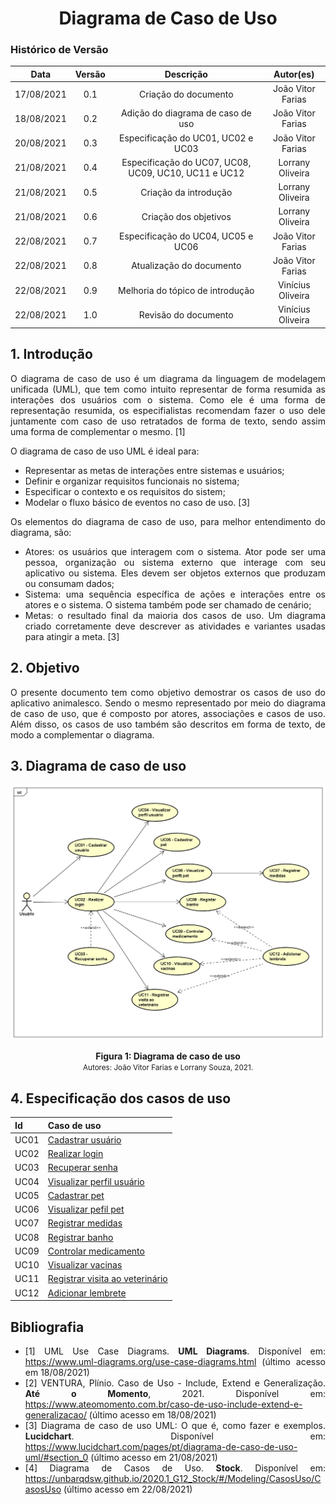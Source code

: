 # <center> Diagrama de Caso de Uso

### Histórico de Versão

|    Data    | Versão |                      Descrição                       |     Autor(es)     |
| :--------: | :----: | :--------------------------------------------------: | :---------------: |
| 17/08/2021 |  0.1   |                 Criação do documento                 | João Vitor Farias |
| 18/08/2021 |  0.2   |          Adição do diagrama de caso de uso           | João Vitor Farias |
| 20/08/2021 |  0.3   |          Especificação do UC01, UC02 e UC03          | João Vitor Farias |
| 21/08/2021 |  0.4   | Especificação do UC07, UC08, UC09, UC10, UC11 e UC12 | Lorrany Oliveira  |
| 21/08/2021 |  0.5   |                Criação da introdução                 | Lorrany Oliveira  |
| 21/08/2021 |  0.6   |                Criação dos objetivos                 | Lorrany Oliveira  |
| 22/08/2021 |  0.7   |          Especificação do UC04, UC05 e UC06          | João Vitor Farias |
| 22/08/2021 |  0.8   |               Atualização do documento               | João Vitor Farias |
| 22/08/2021 |  0.9  |               Melhoria do tópico de introdução               | Vinícius Oliveira |
| 22/08/2021 |  1.0   |               Revisão do documento               | Vinícius Oliveira |


<div align="justify">

## 1. Introdução

O diagrama de caso de uso é um diagrama da linguagem de modelagem unificada (UML), que tem como intuito representar de forma resumida as interações dos usuários com o sistema. Como ele é uma forma de representação resumida, os especifialistas recomendam fazer o uso dele juntamente com caso de uso retratados de forma de texto, sendo assim uma forma de complementar o mesmo. [1]


O diagrama de caso de uso UML é ideal para:

* Representar as metas de interações entre sistemas e usuários;
* Definir e organizar requisitos funcionais no sistema;
* Especificar o contexto e os requisitos do sistem;
* Modelar o fluxo básico de eventos no caso de uso. [3]


Os elementos do diagrama de caso de uso, para melhor entendimento do diagrama, são:

* Atores: os usuários que interagem com o sistema. Ator pode ser uma pessoa, organização ou sistema externo que interage com seu aplicativo ou sistema. Eles devem ser objetos externos que produzam ou consumam dados;
* Sistema: uma sequência específica de ações e interações entre os atores e o sistema. O sistema também pode ser chamado de cenário;
* Metas: o resultado final da maioria dos casos de uso. Um diagrama criado corretamente deve descrever as atividades e variantes usadas para atingir a meta. [3]

## 2. Objetivo

O presente documento tem como objetivo demostrar os casos de uso do aplicativo animalesco. Sendo o mesmo representado por meio do diagrama de caso de uso, que é composto por atores, associações e casos de uso. Além disso, os casos de uso também são descritos em forma de texto, de modo a complementar o diagrama.

## 3. Diagrama de caso de uso

<p align='center'>
    <img src='https://raw.githubusercontent.com/UnBArqDsw2021-1/2021.1_G01_Animalesco_docs/main/docs/assets/pages/use-case/use_case_diagram.png'>
    <figcaption align='center'>
        <b>Figura 1: Diagrama de caso de uso</b>
        <br>
        <small>Autores: João Vitor Farias e Lorrany Souza, 2021.</small>
    </figcaption>
</p>

## 4. Especificação dos casos de uso

| Id   | Caso de uso                                             |
| ---- | ------------------------------------------------------- |
| UC01 | [Cadastrar usuário](pages/casos-de-uso/UC01.md)               |
| UC02 | [Realizar login](pages/casos-de-uso/UC02.md)                  |
| UC03 | [Recuperar senha](pages/casos-de-uso/UC03.md)                 |
| UC04 | [Visualizar perfil usuário](pages/casos-de-uso/UC04.md)       |
| UC05 | [Cadastrar pet](pages/casos-de-uso/UC05.md)                   |
| UC06 | [Visualizar pefil pet](pages/casos-de-uso/UC06.md)            |
| UC07 | [Registrar medidas](pages/casos-de-uso/UC07.md)               |
| UC08 | [Registrar banho](pages/casos-de-uso/UC08.md)                 |
| UC09 | [Controlar medicamento](pages/casos-de-uso/UC09.md)           |
| UC10 | [Visualizar vacinas](pages/casos-de-uso/UC10.md)              |
| UC11 | [Registrar visita ao veterinário](pages/casos-de-uso/UC11.md) |
| UC12 | [Adicionar lembrete](pages/casos-de-uso/UC12.md)              |

## Bibliografia

- [1] UML Use Case Diagrams. **UML Diagrams**. Disponível em: https://www.uml-diagrams.org/use-case-diagrams.html (último acesso em 18/08/2021)
- [2] VENTURA, Plínio. Caso de Uso - Include, Extend e Generalização. **Até o Momento**, 2021. Disponível em: https://www.ateomomento.com.br/caso-de-uso-include-extend-e-generalizacao/ (último acesso em 18/08/2021)
- [3] Diagrama de caso de uso UML: O que é, como fazer e exemplos. **Lucidchart**. Disponível em: https://www.lucidchart.com/pages/pt/diagrama-de-caso-de-uso-uml/#section_0 (último acesso em 21/08/2021)
- [4] Diagrama de Casos de Uso. **Stock**. Disponível em: https://unbarqdsw.github.io/2020.1_G12_Stock/#/Modeling/CasosUso/CasosUso (último acesso em 22/08/2021)
</div>
